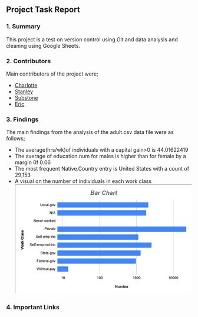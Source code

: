 ## Project Task Report
### 1. Summary 
This project is a test on version control using Git and data analysis and cleaning using Google Sheets.
### 2. Contributors
Main contributors of the project were;
- [Charlotte](https://github.com/charlotte283)
- [Stanley]()
- [Substone](https://github.com/OsoroJnr)
- [Eric]()
      
### 3. Findings
The main findings from the analysis of the adult.csv data file were as follows;
- The average(hrs/wk)of individuals with a capital gain>0 is 44.01622419
- The average of education.num for males is higher than for female by a margin 0f 0.06
- The most frequent Native.Country entry is United States with a count of 29,153
- A visual on the number of individuals in each work class ![Barchart showing the number of idividuals in each workclass](assets\images\image.png)

### 4. Important Links
